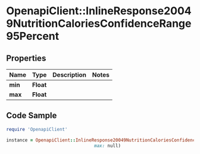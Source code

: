 # OpenapiClient::InlineResponse20049NutritionCaloriesConfidenceRange95Percent

## Properties

Name | Type | Description | Notes
------------ | ------------- | ------------- | -------------
**min** | **Float** |  | 
**max** | **Float** |  | 

## Code Sample

```ruby
require 'OpenapiClient'

instance = OpenapiClient::InlineResponse20049NutritionCaloriesConfidenceRange95Percent.new(min: null,
                                 max: null)
```


